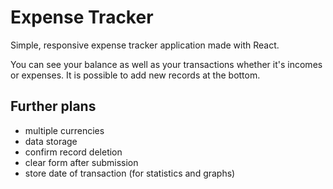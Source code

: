 # Expense Tracker

Simple, responsive expense tracker application made with React.

You can see your balance as well as your transactions whether it's incomes or expenses. It is possible to add new records at the bottom.

## Further plans
- multiple currencies
- data storage
- confirm record deletion
- clear form after submission
- store date of transaction (for statistics and graphs)

